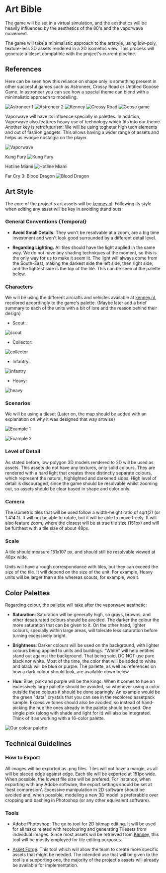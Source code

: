 # Art Bible
The game will be set in a virtual simulation, and the aesthetics will be heavily influenced by the aesthetics of the 80's and the vaporwave movement.

The game will take a minimalistic approach to the artstyle, using low-poly, texture-less 3D assets rendered in a 2D isometric view. This process will generate a tileset compatible with the project's current pipeline.


## References
Here can be seen how this reliance on shape only is something present in other succesful games such as Astroneer, Crossy Road or Untitled Gooose Game. In astroneer you can see how a spacial theme can blend with a minimalistic approach to modelling. 

![Astroneer 1](https://github.com/BarcinoLechiguino/Project-RTS/blob/master/Docs/Images/ArtBible/astroneer-ref1.jpg?raw=true)
![Astroneer 2](https://github.com/BarcinoLechiguino/Project-RTS/blob/master/Docs/Images/ArtBible/astroneer-ref2.jpg?raw=true)
![Kenney](https://github.com/BarcinoLechiguino/Project-RTS/blob/master/Docs/Images/ArtBible/kenney_ref.png?raw=true)
![Crossy Road](https://github.com/BarcinoLechiguino/Project-RTS/blob/master/Docs/Images/ArtBible/crossy-road_ref.jpg?raw=true)
![Goose game](https://github.com/BarcinoLechiguino/Project-RTS/blob/master/Docs/Images/ArtBible/untitled_goose_game_ref.jpg?raw=true)



Vaporwave will have its influence specially in palettes. In addition, Vaporwave also features heavy use of technology which fits into our theme. Another key is retrofuturism: We will be using togheter high tech elements and out of fashion gadgets. This allows having a wider range of assets and helps us evoque nostalgia on the player. 

![Vaporwave](https://github.com/BarcinoLechiguino/Project-RTS/blob/master/Docs/Images/ArtBible/vaporwave.jpg?raw=true)

Kung Fury
![[Kung Fury](https://www.youtube.com/watch?v=sUwny2hyHCE)](https://github.com/BarcinoLechiguino/Project-RTS/blob/master/Docs/Images/ArtBible/kung_fury_ref.jpg?raw=true)

Hotline Miami
![Hotline Miami](https://github.com/BarcinoLechiguino/Project-RTS/blob/master/Docs/Images/ArtBible/hotline_miami_ref.png?raw=true)

Far Cry 3: Blood Dragon
![Blood Dragon](https://github.com/BarcinoLechiguino/Project-RTS/blob/master/Docs/Images/ArtBible/blood_dragon_ref.jpg?raw=true)

## Art Style
The core of the project's art assets will be [kenney.nl](https://kenney.nl/assets?q=3d). Following its style when editing any asset will be key in avoiding stand outs.

### General Conventions {Temporal}
- **Avoid Small Details.** They won't be resolvable at a zoom, are a big time investment and won't look good surrounded by a different detail level. 

- **Regarding Lighting.** All tiles should have the light applied in the same way. We do not have any shading techniques at the moment, so this is the only way for us to make it seem lit. The light will always come from the South-East, making the darkest side the left side, then right side, and the lightest side is the top of the tile. This can be seen at the palette below.  

### Characters

We will be using the different aircrafts and vehicles available at [kenney.nl](https://kenney.nl/assets?q=3d), recolored accordingly to the game's palette. {Maybe later add a brief summary to each of the units with a bit of lore and the reason behind their design}

- Scout:

![scout](https://github.com/BarcinoLechiguino/Project-RTS/blob/master/Docs/Images/ArtBible/Units/scout.png?raw=true)

- Collector:

![collector](https://github.com/BarcinoLechiguino/Project-RTS/blob/master/Docs/Images/ArtBible/Units/collector.png?raw=true)

- Infantry:

![infantry](https://github.com/BarcinoLechiguino/Project-RTS/blob/master/Docs/Images/ArtBible/Units/infantry.png?raw=true)

- Heavy:

![heavy](https://github.com/BarcinoLechiguino/Project-RTS/blob/master/Docs/Images/ArtBible/Units/heavy.png?raw=true)


### Scenarios
We will be using a tileset 
{Later on, the map should be added with an explanation on why it was designed that way artwise}

![Example 1](https://github.com/BarcinoLechiguino/Project-RTS/blob/master/Docs/Images/ArtBible/Sample_HD_1.png?raw=true)

![Example 2](https://github.com/BarcinoLechiguino/Project-RTS/blob/master/Docs/Images/ArtBible/Sample_HD_2.png?raw=true)


### Level of Detail
As stated before, low polygon 3D models rendered to 2D will be used as assets. This assets do not have any textures, only solid colours. They are rendered with a hard light that creates three distinctly separate colours, which represent the natural, highlighted and darkened sides. High level of detail is discouraged, since the game should be resolvable whilst zooming out, so assets should be clear based in shape and color only.

### Camera
The isometric tiles that will be used follow a width-height ratio of sqrt(2) (or 1.414:1).  It will not be able to rotate, but it will be able to move freely. It will also feature zoom, where the closest will be at true tile size (151px) and will be furthest with a tile size of about 48px.


### Scale
A tile should measure 151x107 px, and should still be resolvable viewed at 48px wide.

Units will have a rough correspondance with tiles, but they can exceed the size of the tile. It will depend on the size of the unit. For example, Heavy units will be larger than a tile whereas scouts, for example, won't.


## Color Palettes
Regarding colour, the pallette will take after the vaporwave aesthetic:

- **Saturation**: Saturation will be generally high, so grays, browns, and other desaturated colours should be avoided. The darker the colour the more saturation that can be given to it. On the other hand, lighter colours, specially within large areas, will tolerate less saturation before turning excessively bright. 

- **Brightness**: Darker colours will be used on the background, with lighter colours being applied to units and buildings. "White" will help entities stand out against the background. That being said, DO NOT use pure black nor white. Most of the time, the color that will be added to white and black will be blue or purple. The pallette, as well as references on how a dark colour should look, are available down below. 

- **Hue**: Blue, pink and purple will be the kings. When it comes to hue an excessively large pallette should be avoided, so whenever using a color outside these colours it should be done sparingly. An example would be the green "data" crystals that you can see in the recolored assetpack sample. Excessive tones should also be avoided, so instead of hand-picking the hue the ones already in the palette should be used. One single pink (along with shade and light for it) will also be integrated. Think of it as working with a 16-color palette.  

![Our colour palette](https://github.com/BarcinoLechiguino/Project-RTS/blob/master/Docs/Images/ArtBible/palette_3.png?raw=true)

## Technical Guidelines
### How to Export
  All images will be exported as .png files. Tiles will not have a margin, as all will be placed edge against edge. Each tile will be exported at 151px wide. When possible, the lowest file size will be prefered. For instance, when exporting with any Adobe software, the export settings should be set at 'best compresion'. Excessive manipulation in 2D software should be avoided and, when possible, modeling a new 3D model is preferabble over cropping and bashing in Photoshop (or any other equivalent software).
  
### Tools
  - Adobe Photoshop: The go to tool for 2D bitmap editing. It will be used for all tasks related with recolouring and generating Tilesets from individual images. Since most assets will be retrieved from [Kenney](https://kenney.nl/), this tool will be mostly employed for tile editing purposes.
  
  - [Asset Forge](https://kenney.nl/tools/assetforge): This tool which will allow the team to create more specific assets that might be needed. The intended use that will be given to the tool is a supporting one, the majority of the project's assets will already be available for implementation.
